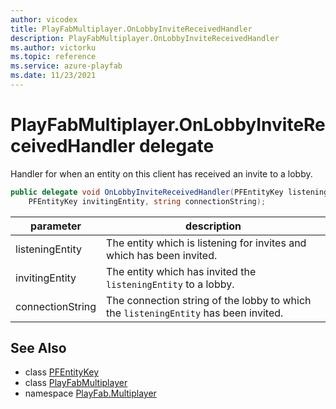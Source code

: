 ```yaml
---
author: vicodex
title: PlayFabMultiplayer.OnLobbyInviteReceivedHandler
description: PlayFabMultiplayer.OnLobbyInviteReceivedHandler
ms.author: victorku
ms.topic: reference
ms.service: azure-playfab
ms.date: 11/23/2021
---
```


# PlayFabMultiplayer.OnLobbyInviteReceivedHandler delegate

Handler for when an entity on this client has received an invite to a lobby.

```csharp
public delegate void OnLobbyInviteReceivedHandler(PFEntityKey listeningEntity, 
    PFEntityKey invitingEntity, string connectionString);
```

| parameter | description |
| --- | --- |
| listeningEntity | The entity which is listening for invites and which has been invited. |
| invitingEntity | The entity which has invited the `listeningEntity` to a lobby. |
| connectionString | The connection string of the lobby to which the `listeningEntity` has been invited. |

## See Also

* class [PFEntityKey](./PFEntityKey.md)
* class [PlayFabMultiplayer](./PlayFabMultiplayer.md)
* namespace [PlayFab.Multiplayer](../PlayFabMultiplayerSDK.md)

